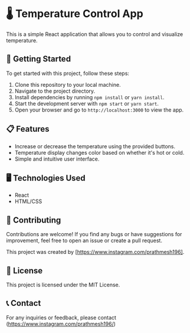 # 🌡️ Temperature Control App

This is a simple React application that allows you to control and visualize temperature.

## 🚀 Getting Started

To get started with this project, follow these steps:

1. Clone this repository to your local machine.
2. Navigate to the project directory.
3. Install dependencies by running `npm install` or `yarn install`.
4. Start the development server with `npm start` or `yarn start`.
5. Open your browser and go to `http://localhost:3000` to view the app.

## 📋 Features

- Increase or decrease the temperature using the provided buttons.
- Temperature display changes color based on whether it's hot or cold.
- Simple and intuitive user interface.

## 🖥️ Technologies Used

- React
- HTML/CSS

## 🤝 Contributing

Contributions are welcome! If you find any bugs or have suggestions for improvement, feel free to open an issue or create a pull request.

This project was created by [https://www.instagram.com/prathmesh196].

## 📄 License

This project is licensed under the MIT License.


## 📞 Contact

For any inquiries or feedback, please contact (https://www.instagram.com/prathmesh196/)

